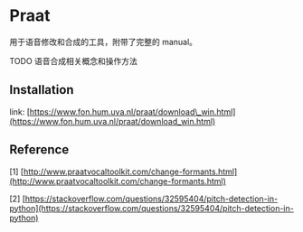 # Praat

用于语音修改和合成的工具，附带了完整的 manual。

TODO 语音合成相关概念和操作方法

## Installation

link: [https://www.fon.hum.uva.nl/praat/download\_win.html](https://www.fon.hum.uva.nl/praat/download_win.html)

## Reference

\[1\] [http://www.praatvocaltoolkit.com/change-formants.html](http://www.praatvocaltoolkit.com/change-formants.html)

\[2\] [https://stackoverflow.com/questions/32595404/pitch-detection-in-python](https://stackoverflow.com/questions/32595404/pitch-detection-in-python)



